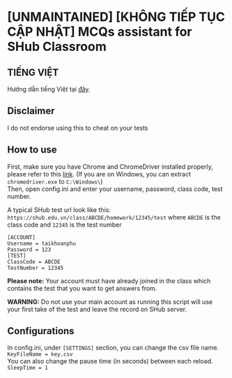 # [UNMAINTAINED] [KHÔNG TIẾP TỤC CẬP NHẬT] MCQs assistant for SHub Classroom
TIẾNG VIỆT
------
Hướng dẫn tiếng Việt tại [đây](https://github.com/ngpnam261/shub_mcq_assistant/issues/1#issuecomment-614432741).

Disclaimer
------

I do not endorse using this to cheat on your tests

How to use
------

First, make sure you have Chrome and ChromeDriver installed properly, please refer to this [link](https://chromedriver.chromium.org/getting-started). (If you are on Windows, you can extract `chromedriver.exe` to `C:\Windows\`)\
Then, open config.ini and enter your username, password, class code, test number.


A typical SHub test url look like this: `https://shub.edu.vn/class/ABCDE/homework/12345/test` where `ABCDE` is the class code and `12345` is the test number
```
[ACCOUNT]
Username = taikhoanphu
Password = 123
[TEST]
ClassCode = ABCDE
TestNumber = 12345
```
**Please note:** Your account must have already joined in the class which contains the test that you want to get answers from.

**WARNING:** Do not use your main account as running this script will use your first take of the test and leave the record on SHub server.

Configurations
------

In config.ini, under `[SETTINGS]` section, you can change the csv file name.\
`KeyFileName = key.csv`\
You can also change the pause time (in seconds) between each reload.\
`SleepTime = 1`
